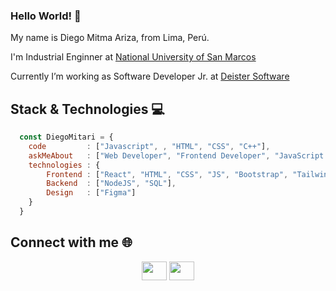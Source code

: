 ### Hello World! 👋


<p>
   My name is Diego Mitma Ariza, from Lima, Perú.
</p>
<p>
   I'm Industrial Enginner at <a href="https://unmsm.edu.pe/">National University of San Marcos</a>
</p>
<p>
   Currently I’m working as Software Developer Jr. at <a href="https://www.deister.net/">Deister Software</a>
</p>

 ## Stack & Technologies 💻
 
 ```javascript
   const DiegoMitari = {
     code         : ["Javascript", , "HTML", "CSS", "C++"],
     askMeAbout   : ["Web Developer", "Frontend Developer", "JavaScript Developer"],
     technologies : {
         Frontend : ["React", "HTML", "CSS", "JS", "Bootstrap", "Tailwind CSS"],
         Backend  : ["NodeJS", "SQL"],
         Design   : ["Figma"]
     }
   }
```
 
 ## Connect with me 🌐
 
 <p align="center">
     <a href="https://www.linkedin.com/in/diegomitari/" target="_blank"><img align="center" src="https://raw.githubusercontent.com/rahuldkjain/github-profile-readme-generator/master/src/images/icons/Social/linked-in-alt.svg" alt="" height="30" width="40" /></a>
     <a href="https://www.instagram.com/diegomitari/" target="_blank"><img align="center" src="https://raw.githubusercontent.com/rahuldkjain/github-profile-readme-generator/master/src/images/icons/Social/instagram.svg" alt="" height="30" width="40" /></a>
</p>

